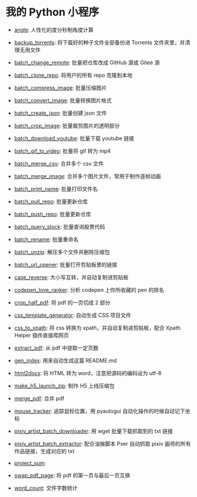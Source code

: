 # 我的 Python 小程序

- [angle](angle.py): 人性化的度分秒制角度计算

- [backup_torrents](backup_torrents.py): 将下载好的种子文件全部备份进 Torrents 文件夹里，并清理无用文件

- [batch_change_remote](batch_change_remote.py): 批量把仓库改成 GitHub 源或 Gitee 源

- [batch_clone_repo](batch_clone_repo.py): 将用户的所有 repo 克隆到本地

- [batch_compress_image](batch_compress_image.py): 批量压缩图片

- [batch_convert_image](batch_convert_image.py): 批量转换图片格式

- [batch_create_json](batch_create_json.py): 批量创建 json 文件

- [batch_crop_image](batch_crop_image.py): 批量裁剪图片的透明部分

- [batch_download_youtube](batch_download_youtube.py): 批量下载 youtube 链接

- [batch_gif_to_video](batch_gif_to_video.py): 批量将 gif 转为 mp4

- [batch_merge_csv](batch_merge_csv.py): 合并多个 csv 文件

- [batch_merge_image](batch_merge_image.py): 合并多个图片文件，常用于制作逐帧动画

- [batch_print_name](batch_print_name.py): 批量打印文件名

- [batch_pull_repo](batch_pull_repo.py): 批量更新仓库

- [batch_push_repo](batch_push_repo.py): 批量更新仓库

- [batch_query_stock](batch_query_stock.py): 批量查询股票代码

- [batch_rename](batch_rename.py): 批量重命名

- [batch_unzip](batch_unzip.py): 解压多个文件并删除压缩包

- [batch_url_opener](batch_url_opener.py): 批量打开剪贴板里的链接

- [case_reverse](case_reverse.py): 大小写互转，并自动复制进剪贴板

- [codepen_love_ranker](codepen_love_ranker.py): 分析 codepen 上你所收藏的 pen 的排名

- [crop_half_pdf](crop_half_pdf.py): 将 pdf 的一页切成 2 部分

- [css_template_generator](css_template_generator.py): 自动生成 CSS 项目文件

- [css_to_xpath](css_to_xpath.py): 将 css 转换为 xpath，并自动复制进剪贴板，配合 Xpath Helper 插件直接爬网页

- [extract_pdf](extract_pdf.py): 从 pdf 中提取一定页数

- [gen_index](gen_index.py): 用来自动生成这篇 README.md

- [html2docx](html2docx.py): 将 HTML 转为 word，注意把源码的编码设为 utf-8

- [make_h5_launch_zip](make_h5_launch_zip.py): 制作 H5 上线压缩包

- [merge_pdf](merge_pdf.py): 合并 pdf

- [mouse_tracker](mouse_tracker.py): 追踪鼠标位置，用 pyautogui 自动化操作的时候自动记下坐标

- [pixiv_artist_batch_downloader](pixiv_artist_batch_downloader.py): 用 wget 批量下载抓取到的 txt 链接

- [pixiv_artist_batch_extractor](pixiv_artist_batch_extractor.py): 配合油猴脚本 Pxer 自动抓取 pixiv 画师的所有作品链接，生成对应的 txt

- [project_sum](project_sum.py):

- [swap_pdf_page](swap_pdf_page.py): 将 pdf 的第一页与最后一页互换

- [word_count](word_count.py): 文件字数统计

